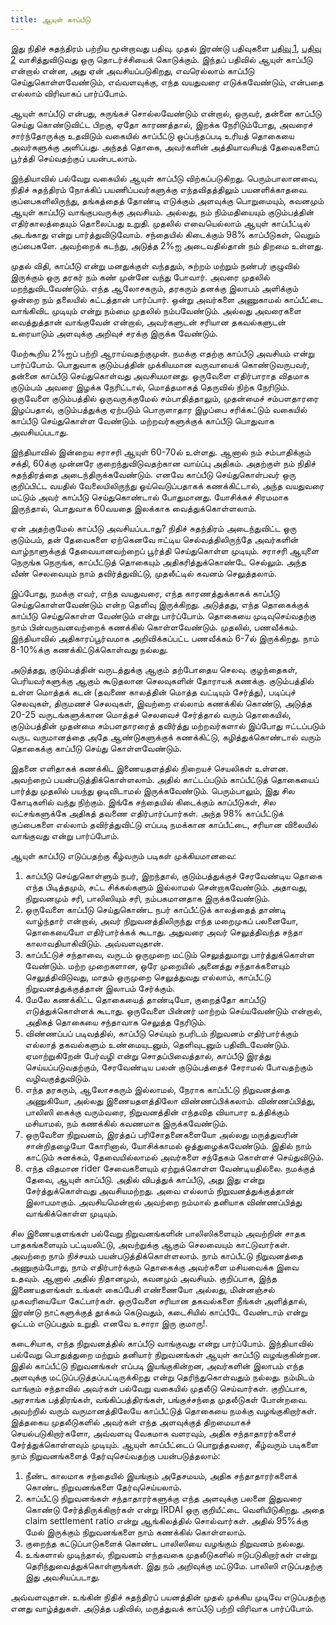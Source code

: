 ```yaml
---
title: ஆயுள் காப்பீடு
---
```


இது நிதிச் சுதந்திரம் பற்றிய மூன்றாவது பதிவு. முதல் இரண்டு பதிவுகளை [பதிவு 1](/finfreedom/4), [பதிவு 2](/finfreedom/5) வாசித்துவிடுவது ஒரு தொடர்ச்சியைக் கொடுக்கும். இந்தப் பதிவில் ஆயுள் காப்பீடு என்றால் என்ன, அது ஏன் அவசியப்படுகிறது, எவரெல்லாம் காப்பீடு செய்துகொள்ளவேண்டும், எவ்வளவுக்கு, எந்த வயதுவரை எடுக்கவேண்டும், என்பதை எல்லாம் விரிவாகப் பார்ப்போம்.

ஆயுள் காப்பீடு என்பது, சுருங்கச் சொல்லவேண்டும் என்றால், ஒருவர், தன்னை காப்பீடு செய்து கொண்டுவிட்ட பிறகு, ஏதோ காரணத்தால், இறக்க நேரிடும்போது, அவரைச் சார்ந்தோருக்கு உதவிடும் வகையில் காப்பீட்டு ஒப்பந்தப்படி உரியத் தொகையை அவர்களுக்கு அளிப்பது. அந்தத் தொகை, அவர்களின் அத்தியாவசியத் தேவைகளைப் பூர்த்தி செய்வதற்குப் பயன்படலாம்.

இந்தியாவில் பல்வேறு வகையில் ஆயுள் காப்பீடு விற்கப்படுகிறது. பெரும்பாலானவை, நிதிச் சுதந்திரம் நோக்கிப் பயணிப்பவர்களுக்கு எந்தவிதத்திலும் பயனளிக்காதவை. குப்பைகளிலிருந்து, தங்கத்தைத் தோண்டி எடுக்கும் அளவுக்கு பொறுமையும், கவனமும் ஆயுள் காப்பீடு வாங்குபவருக்கு அவசியம். அல்லது, நம் நிம்மதியையும் குடும்பத்தின் எதிர்காலத்தையும் தொலைப்பது உறுதி. முதலில் எவையெல்லாம் ஆயுள் காப்பீட்டில் அடங்காது என்று பார்த்துவிடுவோம். சந்தையில் கிடைக்கும் 98% காப்பீடுகள், வெறும் குப்பைகளே. அவற்றைக் கடந்து, அடுத்த 2%ஐ அடைவதில்தான் நம் திறமை உள்ளது. 

முதல் விதி, காப்பீடு என்று மனதுக்குள் வந்ததும், சுற்றம் மற்றும் நண்பர் குழுவில் இருக்கும் ஒரு தரகர் நம் கண் முன்னே வந்து போவார். அவரை முதலில் மறந்துவிடவேண்டும். எந்த ஆலோசகரும், தரகரும் தனக்கு இலாபம் அளிக்கும் ஒன்றை நம் தலையில் கட்டத்தான் பார்ப்பார். ஒன்று அவர்களை அணுகாமல் காப்பீட்டை வாங்கிவிட முடியும் என்று நம்மை முதலில் நம்பவேண்டும். அல்லது அவரைகளை வைத்துத்தான் வாங்குவேன் என்றால், அவர்களுடன் சரியான தகவல்களுடன் உரையாடும் அளவுக்கு அறிவுச் சரக்கு இருக்க வேண்டும்.

மேற்கூறிய 2%ஐப் பற்றி ஆராய்வதற்குமுன். நமக்கு எதற்கு காப்பீடு அவசியம் என்று பார்ப்போம். பொதுவாக குடும்பத்தின் முக்கியமான வருவாயைக் கொண்டுவருபவர், தன்னை காப்பீடு செய்துகொள்வது அவசியமானது. ஒருவேளை எதிர்பாராத விதமாக குடும்பம் அவரை இழக்க நேரிட்டால், மொத்தமாகத் தெருவில் நிற்க நேரிடும். ஒருவேளை குடும்பத்தில் ஒருவருக்குமேல் சம்பாதித்தாலும், முதன்மைச் சம்பளதாரரை இழப்பதால், குடும்பத்துக்கு ஏற்படும் பொருளாதார இழப்பை சரிக்கட்டும் வகையில் காப்பீடு செய்துகொள்ள வேண்டும். மற்றவர்களுக்குக் காப்பீடு பொதுவாக அவசியப்படாது. 

இந்தியாவில் இன்றைய சராசரி ஆயுள் 60-70ல் உள்ளது. ஆனால் நம் சம்பாதிக்கும் சக்தி, 60க்கு முன்னரே குறைந்துவிடுவதற்கான வாய்ப்பு அதிகம். அதற்குள் நம் நிதிச் சுதந்திரத்தை அடைந்திருக்கவேண்டும். எனவே காப்பீடு செய்துகொள்பவர் ஒரு குறிப்பிட்ட வயதில் வேலையிலிருந்து ஓய்வெடுப்பதாகக் கணக்கிட்டால், அந்த வயதுவரை மட்டும் அவர் காப்பீடு செய்துகொண்டால் போதுமானது. யோசிக்கச் சிரமமாக இருந்தால், பொதுவாக 60வயதை இலக்காக வைத்துக்கொள்ளலாம். 

ஏன் அதற்குமேல் காப்பீடு அவசியப்படாது? நிதிச் சுதந்திரம் அடைந்துவிட்ட ஒரு குடும்பம், தன் தேவைகளை ஏற்கெனவே ஈட்டிய செல்வத்திலிருந்தே அவர்களின் வாழ்நாளுக்குத் தேவையானவற்றைப் பூர்த்தி செய்துகொள்ள முடியும். சராசரி ஆயுளை நெருங்க நெருங்க, காப்பீட்டுத் தொகையும் அதிகரித்துக்கொண்டே செல்லும். அந்த வீண் செலவையும் நாம் தவிர்த்துவிட்டு, முதலீட்டில் கவனம் செலுத்தலாம்.

இப்போது, நமக்கு எவர், எந்த வயதுவரை, எந்த காரணத்துக்காகக் காப்பீடு செய்துகொள்ளவேண்டும் என்ற தெளிவு இருக்கிறது. அடுத்தது, எந்த தொகைக்குக் காப்பீடு செய்துகொள்ள வேண்டும் என்று பார்ப்போம். தொகையை முடிவுசெய்வதற்கு நாம் பின்வருவனவற்றைக் கணக்கில் கொள்ளவேண்டும். முதலில், பணவீக்கம். இந்தியாவில் அதிகாரப்பூர்வமாக அறிவிக்கப்பட்ட பணவீக்கம் 6-7ல் இருக்கிறது. நாம் 8-10%க்கு கணக்கிட்டுக்கொள்வது நல்லது. 

அடுத்தது, குடும்பத்தின் வருடத்துக்கு ஆகும் தற்போதைய செலவு. குழந்தைகள், பெரியவர்களுக்கு ஆகும் கூடுதலான செலவுகளின் தோராயக் கணக்கு. குடும்பத்தில் உள்ள மொத்தக் கடன் (தவணை காலத்தின் மொத்த வட்டியும் சேர்த்து), படிப்புச் செலவுகள், திருமணச் செலவுகள், இவற்றை எல்லாம் கணக்கில் கொண்டு, அடுத்த 20-25 வருடங்களுக்கான மொத்தச் செலவைச் சேர்த்தால் வரும் தொகையில், குடும்பத்தின் முதன்மை சம்பளதாரரைத் தவிர்த்து மற்றவர்களால் இப்போது ஈட்டப்படும் வருட வருமானத்தை அதே ஆண்டுகளுக்குக் கணக்கிட்டு, கழித்துக்கொண்டால் வரும் தொகைக்கு காப்பீடு செய்து கொள்ளவேண்டும். 

இதனை எளிதாகக் கணக்கிட இணையதளத்தில் நிறையச் செயலிகள் உள்ளன. அவற்றைப் பயன்படுத்திக்கொள்ளலாம். அதில் காட்டப்படும் காப்பீட்டுத் தொகையைப் பார்த்து முதலில் பயந்து ஓடிவிடாமல் இருக்கவேண்டும். பெரும்பாலும், இது சில கோடிகளில் வந்து நிற்கும். இங்கே சந்தையில் கிடைக்கும் காப்பீடுகள், சில லட்சங்களுக்கே அதிகத் தவணை எதிர்பார்ப்பார்கள். அந்த 98% காப்பீட்டுக் குப்பைகளை எல்லாம் தவிர்த்துவிட்டு எப்படி நமக்கான காப்பீட்டை, சரியான விலையில் வாங்குவது என்று பார்ப்போம்.

ஆயுள் காப்பீடு எடுப்பதற்கு கீழ்வரும் படிகள் முக்கியமானவை: 
1. காப்பீடு செய்துகொள்ளும் நபர், இறந்தால், குடும்பத்துக்குச் சேரவேண்டிய தொகை எந்த பிடித்தமும், சட்ட சிக்கல்களும் இல்லாமல் சென்றாகவேண்டும். அதாவது, நிறுவனமும் சரி, பாலிஸியும் சரி, நம்பகமானதாக இருக்கவேண்டும்.
2. ஒருவேளை காப்பீடு செய்துகொண்ட நபர் காப்பீட்டுக் காலத்தைத் தாண்டி வாழ்ந்தார் என்றால், அவர் நிறுவனத்திலிருந்து எந்த மறைமுகப் பலனையோ, தொகையையோ எதிர்பார்க்கக் கூடாது. அதுவரை அவர் செலுத்திவந்த சந்தா காலாவதியாகிவிடும். அவ்வளவுதான்.
3. காப்பீட்டுச் சந்தாவை, வருடம் ஒருமுறை மட்டும் செலுத்துமாறு பார்த்துக்கொள்ள வேண்டும்.  மற்ற முறைகளான, ஒரே முறையில் அனைத்து சந்தாக்களையும் செலுத்திவிடுவது, மாதம் ஒருமுறை செலுத்துவது எல்லாம், காப்பீட்டு நிறுவனத்துக்குத்தான் இலாபம் சேர்க்கும்.
4. மேலே கணக்கிட்ட தொகையைத் தாண்டியோ, குறைத்தோ காப்பீடு எடுத்துக்கொள்ளக் கூடாது. ஒருவேளை பின்னர் மாற்றம் செய்யவேண்டும் என்றால், அதிகத் தொகையை சந்தாவாக செலுத்த நேரிடும்.
5. விண்ணப்பப் படிவத்தில், காப்பீடு செய்யும் நபரிடம் நிறுவனம் எதிர்பார்க்கும் எல்லாத் தகவல்களும் உண்மையுடனும், தெளிவுடனும் பதிவிடவேண்டும். ஏமாற்றுகிறேன் பேர்வழி என்று சொதப்பிவைத்தால், காப்பீடு இரத்து செய்யப்படுவதற்கும், சேரவேண்டிய பலன் குடும்பத்தைச் சேராமல் போவதற்கும் வழிவகுத்துவிடும்.
6. எந்த தரகரும், ஆலோசகரும் இல்லாமல், நேராக காப்பீட்டு நிறுவனத்தை அணுகியோ, அல்லது இணையதளத்திலோ விண்ணப்பிக்கலாம். விண்ணப்பித்து, பாலிஸி கைக்கு வரும்வரை, நிறுவனத்தின் எந்தவித வியாபார உத்திக்கும் மசியாமல், நம் கணக்கில் கவணமாக இருக்கவேண்டும்.
7. ஒருவேளை நிறுவனம், இரத்தப் பரிசோதனைகளையோ அல்லது மருத்துவரின் சான்றிதழையோ கோரினால், யோசிக்காமல் ஒத்துழைக்கவேண்டும். இதில் நாம் காட்டும் சுனக்கம், தேவையில்லாமல் அவர்களை சந்தேகம் கொள்ளச் செய்துவிடும்.
8. எந்த விதமான rider சேவைகளையும் ஏற்றுக்கொள்ள வேண்டியதில்லை. நமக்குத் தேவை, ஆயுள் காப்பீடு. அதில் விபத்துக் காப்பீடு, அது இது என்று சேர்த்துக்கொள்வது அவசியமற்றது. அவை எல்லாம் நிறுவனத்துக்குத்தான் இலாபமாகும். அவசியமென்றால் அவற்றை நம்மால் தனியாக விண்ணப்பித்து வாங்கிக்கொள்ள முடியும்.

சில இணையதளங்கள் பல்வேறு நிறுவனங்களின் பாலிஸிகளையும் அவற்றின் சாதக பாதகங்களையும் பட்டியலிட்டு, அவற்றுக்கு ஆகும் செலவையும் காட்டுவார்கள். அவற்றை நாம் நிச்சயம் பயன்படுத்திக்கொள்ளலாம். நாம் காப்பீட்டு நிறுவனத்தை அணுகும்போது, நாம் எதிர்பார்க்கும் தொகைக்கு அவர்களை மசியவைக்க இவை உதவும். ஆனால் அதில் நிதானமும், கவனமும் அவசியம். குறிப்பாக, இந்த இணையதளங்கள் உங்கள் கைப்பேசி எண்ணையோ அல்லது, மின்னஞ்சல் முகவரியையோ கேட்பார்கள். ஒருவேளை சரியான தகவல்களை நீங்கள் அளித்தால், இரண்டு நாட்களுக்குத் தூக்கம் கெடுவதும், கடைசியில் காப்பீடே வேண்டாம் என்று ஓட்டம் எடுப்பதும் உறுதி. எனவே உசாரா இரு குமாரு!.

கடைசியாக, எந்த நிறுவனத்தில் காப்பீடு வாங்குவது என்று பார்ப்போம். இந்தியாவில் பல்வேறு பொதுத்துறை மற்றும் தனியார் நிறுவனங்கள் ஆயுள் காப்பீடு வழங்குகின்றன. இதில் காப்பீட்டு நிறுவனங்கள் எப்படி இயங்குகின்றன, அவர்களின் இலாபம் எந்த அளவுக்கு மட்டுப்படுத்தப்பட்டிருக்கிறது என்று தெரிந்துகொள்வதும் நல்லது. நம்மிடம் வாங்கும் சந்தாவில் அவர்கள் பல்வேறு வகையில் முதலீடு செய்வார்கள். குறிப்பாக, அரசாங்க பத்திரங்கள், வங்கிப்பத்திரங்கள், பங்குச்சந்தை முதலீடுகள் போன்றவை. அவற்றில் வரும் வருமானத்திலேயே காப்பீட்டுத் தொகையை நமக்கு வழங்குகிறார்கள். இத்தகைய முதலீடுகளில் அவர்கள் எந்த அளவுக்குத் திறமையாகச் செயல்படுகிறார்களோ, அவ்வளவு வேகமாக வளரவும், அதிக சந்தாதாரர்களைச் சேர்த்துக்கொள்ளவும் முடியும். ஆயுள் காப்பீட்டைப் பொறுத்தவரை, கீழ்வரும் படிகளை நாம் நிறுவனங்களைத் தேர்வுசெய்வதற்கு பயன்படுத்தலாம்:

1. நீண்ட காலமாக சந்தையில் இயங்கும் அதேசமயம், அதிக சந்தாதாரர்களைக் கொண்ட நிறுவனங்களை தேர்வுசெய்யலாம்.
2.  காப்பீட்டு நிறுவனங்கள் சந்தாதாரர்களுக்கு எந்த அளவுக்கு பலனை இதுவரை கொண்டு சேர்த்திருக்கிறார்கள் என்று IRDAI ஒரு குறியீட்டை வெளியிடுகிறது. அதை claim settlement ratio என்று ஆங்கிலத்தில் சொல்வார்கள். அதில் 95%க்கு மேல் இருக்கும் நிறுவனங்களை நாம் கணக்கில் கொள்ளலாம்.
3. குறைந்த கட்டுப்பாடுகளைக் கொண்ட பாலிஸியை வழங்கும் நிறுவனம் நல்லது.
4. உங்களால் முடிந்தால், நிறுவனம் எந்தவகை முதலீடுகளில் ஈடுபடுகிறார்கள் என்று தெரிந்துவைத்துக்கொள்ளுங்கள். இது நம் அறிவுக்கு மட்டுமே. பாலிஸி எடுப்பதற்கு இது அவசியப்படாது.

அவ்வளவுதான். உங்கின் நிதிச் சுதந்திரப் பயனத்தின் முதல் முக்கிய முடிவே எடுப்பதற்கு எனது வாழ்த்துகள். அடுத்த பதிவில், மருத்துவக் காப்பீடு பற்றி விரிவாக பார்ப்போம்.
